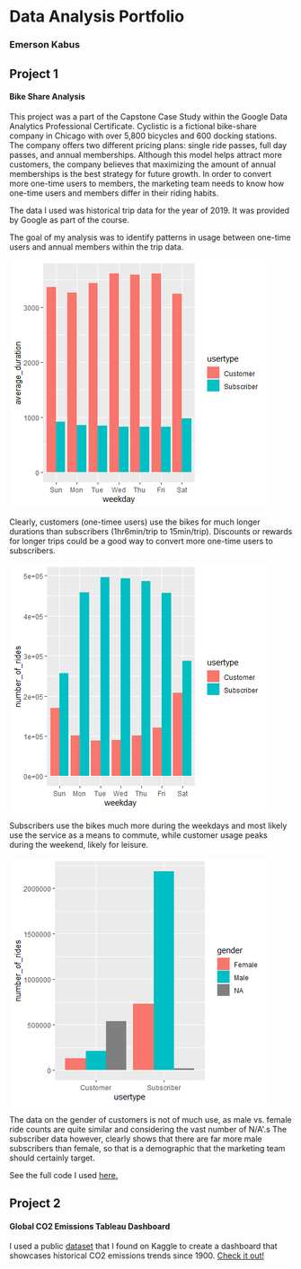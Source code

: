# Data Analysis Portfolio
### Emerson Kabus


## Project 1 
#### Bike Share Analysis

This project was a part of the Capstone Case Study within the Google Data Analytics Professional Certificate. Cyclistic is a fictional bike-share company in Chicago with over 5,800 bicycles and 600 docking stations. The company offers two different pricing plans: single ride passes, full day passes, and annual memberships. Although this model helps attract more customers, the company believes that maximizing the amount of annual memberships is the best strategy for future growth. In order to convert more one-time users to members, the marketing team needs to know how one-time users and members differ in their riding habits. 

The data I used was historical trip data for the year of 2019. It was provided by Google as part of the course.

The goal of my analysis was to identify patterns in usage between one-time users and annual members within the trip data.

![](https://github.com/emersonkabus/Emerson-Kabus-Portfolio/blob/main/duration_by_usertype.png)

Clearly, customers (one-timee users) use the bikes for much longer durations than subscribers (1hr6min/trip to 15min/trip). Discounts or rewards for longer trips could be a good way to convert more one-time users to subscribers. 

![](https://github.com/emersonkabus/Emerson-Kabus-Portfolio/blob/main/rides_by_usertype.png)

Subscribers use the bikes much more during the weekdays and most likely use the service as a means to commute, while customer usage peaks during the weekend, likely for leisure. 

![](https://github.com/emersonkabus/Emerson-Kabus-Portfolio/blob/main/rides_by_gender_R.png)

The data on the gender of customers is not of much use, as male vs. female ride counts are quite similar and considering the vast number of N/A'.s The subscriber data however, clearly shows that there are far more male subscribers than female, so that is a demographic that the marketing team should certainly target. 

See the full code I used [here.](https://github.com/emersonkabus/Google-Data-Analytics-Certificate-Capstone-Case-Study/blob/main/Capstone%20Script.R)


## Project 2
#### Global CO2 Emissions Tableau Dashboard

I used a public [dataset](https://www.kaggle.com/datasets/yoannboyere/co2-ghg-emissionsdata) that I found on Kaggle to create a dashboard that showcases historical CO2 emissions trends since 1900. [Check it out!](https://public.tableau.com/app/profile/emerson2768/viz/EmissionsWorkbook_16700970459730/Dashboard1)
